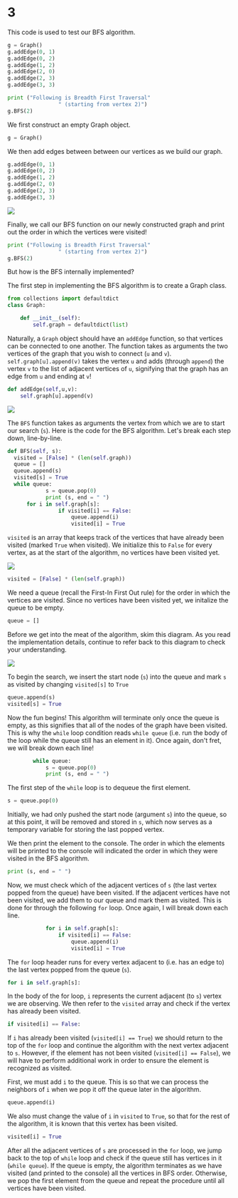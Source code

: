 # 3

This code is used to test our BFS algorithm.

```python
g = Graph() 
g.addEdge(0, 1) 
g.addEdge(0, 2) 
g.addEdge(1, 2) 
g.addEdge(2, 0) 
g.addEdge(2, 3) 
g.addEdge(3, 3) 

print ("Following is Breadth First Traversal"
                " (starting from vertex 2)") 
g.BFS(2)
```

We first construct an empty Graph object.

```python
g = Graph()
```

We then add edges between between our vertices as we build our graph.

```python
g.addEdge(0, 1) 
g.addEdge(0, 2) 
g.addEdge(1, 2) 
g.addEdge(2, 0) 
g.addEdge(2, 3) 
g.addEdge(3, 3)
```

![](https://i.imgur.com/gbOaIzd.jpg)

Finally, we call our BFS function on our newly constructed graph and print out the order in which the vertices were visited!

```python
print ("Following is Breadth First Traversal"
                " (starting from vertex 2)") 
g.BFS(2)
```

But how is the BFS internally implemented?

The first step in implementing the BFS algorithm is to create a Graph class.

```python
from collections import defaultdict
class Graph: 

    def __init__(self):         
        self.graph = defaultdict(list)
```

Naturally, a `Graph` object should have an `addEdge` function, so that vertices can be connected to one another. The function takes as arguments the two vertices of the graph that you wish to connect \(`u` and `v`\). `self.graph[u].append(v)` takes the vertex `u` and adds \(through `append`\) the vertex `v` to the list of adjacent vertices of `u`, signifying that the graph has an edge from `u` and ending at `v`!

```python
def addEdge(self,u,v): 
    self.graph[u].append(v)
```

![](https://i.imgur.com/Qes2v3v.png)

The `BFS` function takes as arguments the vertex from which we are to start our search \(`s`\). Here is the code for the BFS algorithm. Let's break each step down, line-by-line.

```python
def BFS(self, s): 
  visited = [False] * (len(self.graph)) 
  queue = [] 
  queue.append(s) 
  visited[s] = True
  while queue:  
            s = queue.pop(0) 
            print (s, end = " ")
      for i in self.graph[s]: 
                if visited[i] == False: 
                    queue.append(i) 
                    visited[i] = True
```

`visited` is an array that keeps track of the vertices that have already been visited \(marked `True` when visited\). We initialize this to `False` for every vertex, as at the start of the algorithm, no vertices have been visited yet.

![](https://i.imgur.com/jTlb4QA.png)

```python
visited = [False] * (len(self.graph))
```

We need a queue \(recall the First-In First Out rule\) for the order in which the vertices are visited. Since no vertices have been visited yet, we initalize the queue to be empty.

```python
queue = []
```

Before we get into the meat of the algorithm, skim this diagram. As you read the implementation details, continue to refer back to this diagram to check your understanding.

![](https://i.imgur.com/cyxuppV.jpg)

To begin the search, we insert the start node \(`s`\) into the queue and mark `s` as visited by changing `visited[s]` to `True`

```python
queue.append(s) 
visited[s] = True
```

Now the fun begins! This algorithm will terminate only once the queue is empty, as this signifies that all of the nodes of the graph have been visited. This is why the `while` loop condition reads `while queue` \(i.e. run the body of the loop while the queue still has an element in it\). Once again, don't fret, we will break down each line!

```python
        while queue:  
            s = queue.pop(0) 
            print (s, end = " ")
```

The first step of the `while` loop is to dequeue the first element.

```python
s = queue.pop(0)
```

Initially, we had only pushed the start node \(argument `s`\) into the queue, so at this point, it will be removed and stored in `s`, which now serves as a temporary variable for storing the last popped vertex.

We then print the element to the console. The order in which the elements will be printed to the console will indicated the order in which they were visited in the BFS algorithm.

```python
print (s, end = " ")
```

Now, we must check which of the adjacent vertices of `s` \(the last vertex popped from the queue\) have been visited. If the adjacent vertices have not been visited, we add them to our queue and mark them as visited. This is done for through the following `for` loop. Once again, I will break down each line.

```python
            for i in self.graph[s]: 
                if visited[i] == False: 
                    queue.append(i) 
                    visited[i] = True
```

The `for` loop header runs for every vertex adjacent to \(i.e. has an edge to\) the last vertex popped from the queue \(`s`\).

```python
for i in self.graph[s]:
```

In the body of the for loop, `i` represents the current adjacent \(to `s`\) vertex we are observing. We then refer to the `visited` array and check if the vertex has already been visited.

```python
if visited[i] == False:
```

If `i` has already been visited \(`visited[i] == True`\) we should return to the top of the `for` loop and continue the algorithm with the next vertex adjacent to `s`. However, if the element has not been visited \(`visited[i] == False`\), we will have to perform additional work in order to ensure the element is recognized as visited.

First, we must add `i` to the queue. This is so that we can process the neighbors of `i` when we pop it off the queue later in the algorithm.

```python
queue.append(i)
```

We also must change the value of `i` in `visited` to `True`, so that for the rest of the algorithm, it is known that this vertex has been visited.

```python
visited[i] = True
```

After all the adjacent vertices of `s` are processed in the `for` loop, we jump back to the top of `while` loop and check if the queue still has vertices in it \(`while queue`\). If the queue is empty, the algorithm terminates as we have visited \(and printed to the console\) all the vertices in BFS order. Otherwise, we pop the first element from the queue and repeat the procedure until all vertices have been visited.

